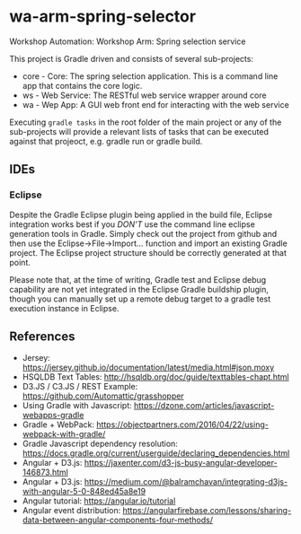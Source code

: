 # wa-arm-spring-selector
Workshop Automation: Workshop Arm: Spring selection service

This project is Gradle driven and consists of several sub-projects:
* core - Core: The spring selection application. This is a command line app that contains the core logic.
* ws - Web Service: The RESTful web service wrapper around core
* wa - Wep App: A GUI web front end for interacting with the web service
 
Executing `gradle tasks` in the root folder of the main project or any of the sub-projects will provide a relevant lists of tasks that can be executed against that projeoct, e.g. gradle run or gradle build.

## IDEs
### Eclipse
Despite the Gradle Eclipse plugin being applied in the build file, Eclipse integration works best if you *DON'T* use the command line eclipse generation tools in Gradle. Simply check out the project from github and then use the Eclipse->File->Import... function and import an existing Gradle project. The Eclipse project structure should be correctly generated at that point.

Please note that, at the time of writing, Gradle test and Eclipse debug capability are not yet integrated in the Eclipse Gradle buildship plugin, though you can manually set up a remote debug target to a gradle test execution instance in Eclipse.

## References
* Jersey: https://jersey.github.io/documentation/latest/media.html#json.moxy
* HSQLDB Text Tables: http://hsqldb.org/doc/guide/texttables-chapt.html
* D3.JS / C3.JS / REST Example: https://github.com/Automattic/grasshopper
* Using Gradle with Javascript: https://dzone.com/articles/javascript-webapps-gradle
* Gradle + WebPack: https://objectpartners.com/2016/04/22/using-webpack-with-gradle/
* Gradle Javascript dependency resolution: https://docs.gradle.org/current/userguide/declaring_dependencies.html
* Angular + D3.js: https://jaxenter.com/d3-js-busy-angular-developer-146873.html
* Angular + D3.js: https://medium.com/@balramchavan/integrating-d3js-with-angular-5-0-848ed45a8e19
* Angular tutorial: https://angular.io/tutorial
* Angular event distribution: https://angularfirebase.com/lessons/sharing-data-between-angular-components-four-methods/